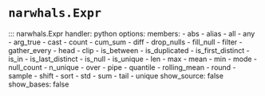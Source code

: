 # `narwhals.Expr`

::: narwhals.Expr
    handler: python
    options:
      members:
        - abs
        - alias
        - all
        - any
        - arg_true
        - cast
        - count
        - cum_sum
        - diff
        - drop_nulls
        - fill_null
        - filter
        - gather_every
        - head
        - clip
        - is_between
        - is_duplicated
        - is_first_distinct
        - is_in
        - is_last_distinct
        - is_null
        - is_unique
        - len
        - max
        - mean
        - min
        - mode
        - null_count
        - n_unique
        - over
        - pipe
        - quantile
        - rolling_mean
        - round
        - sample
        - shift
        - sort
        - std
        - sum
        - tail
        - unique
      show_source: false
      show_bases: false
